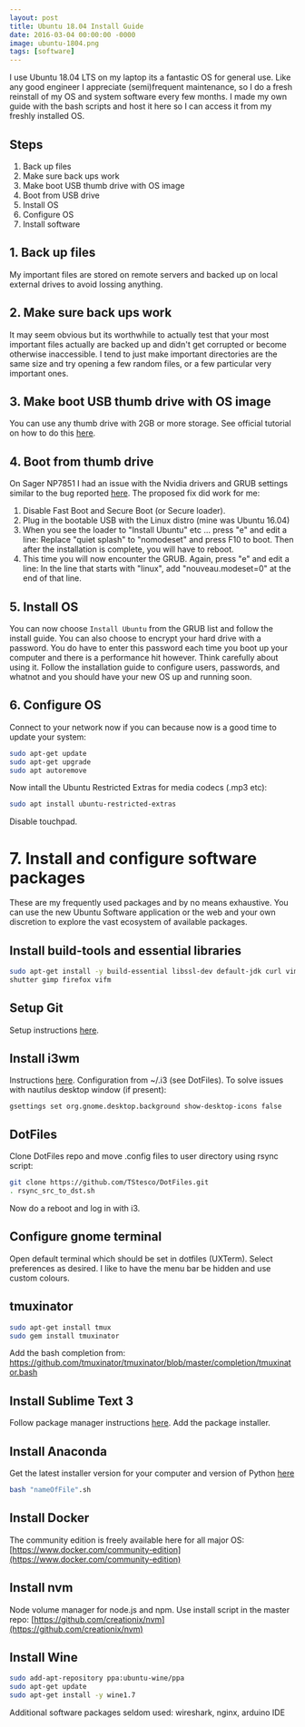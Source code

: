 ```yaml
---
layout: post
title: Ubuntu 18.04 Install Guide
date: 2016-03-04 00:00:00 -0000
image: ubuntu-1804.png
tags: [software]
---
```


I use Ubuntu 18.04 LTS on my laptop its a fantastic OS for general use. 
Like any good engineer I appreciate (semi)frequent maintenance, so I do a fresh reinstall of my OS and system software 
every few months. I made my own guide with the bash scripts and host it here so I can access it from my freshly installed OS.

<h2 class="section-heading">Steps</h2>
<ol>
    <li>Back up files</li>
    <li>Make sure back ups work</li>
    <li>Make boot USB thumb drive with OS image</li>
    <li>Boot from USB drive</li>
    <li>Install OS</li>
    <li>Configure OS</li>
    <li>Install software</li>
</ol>
<h2 class="section-heading">1. Back up files</h2>

My important files are stored on remote servers and backed up on local external drives to avoid lossing anything.
<h2 class="section-heading">2. Make sure back ups work</h2>
<p>
    It may seem obvious but its worthwhile to actually test that your most important files actually are backed up and didn't get corrupted or become otherwise inaccessible. I tend to just make important directories are the same size and try opening a few random files, or a few particular very important ones.
</p>
<h2 class="section-heading">3. Make boot USB thumb drive with OS image</h2>

You can use any thumb drive with 2GB or more storage. See official tutorial on 
how to do this [here](https://tutorials.ubuntu.com/tutorial/tutorial-create-a-usb-stick-on-ubuntu).

<h2 class="section-heading">4. Boot from thumb drive</h2>

On Sager NP7851 I had an issue with the Nvidia drivers and GRUB settings similar to the bug reported [here](https://bugs.launchpad.net/ubuntu/+source/ubiquity/+bug/1767594).
The proposed fix did work for me:
1. Disable Fast Boot and Secure Boot (or Secure loader).
2. Plug in the bootable USB with the Linux distro (mine was Ubuntu 16.04)
3. When you see the loader to "Install Ubuntu" etc ... press "e" and edit a line: Replace "quiet splash" to "nomodeset" and press F10 to boot. Then after the installation is complete, you will have to reboot. 
4. This time you will now encounter the GRUB. Again, press "e" and edit a line: In the line that starts with "linux", add "nouveau.modeset=0" at the end of that line.

<h2 class="section-heading">5. Install OS</h2>

You can now choose `Install Ubuntu` from the GRUB list and follow the install guide. You can also choose to encrypt your hard drive with a password. You do have to enter this password each time you boot up your computer and there is a performance hit however. Think carefully about using it. Follow the installation guide to configure users, passwords, and whatnot and you should have your new OS up and running soon.

<h2 class="section-heading">6. Configure OS</h2>

Connect to your network now if you can because now is a good time to update your system:</p>
```bash
sudo apt-get update
sudo apt-get upgrade
sudo apt autoremove
```

Now intall the Ubuntu Restricted Extras for media codecs (.mp3 etc):

```bash
sudo apt install ubuntu-restricted-extras
```

Disable touchpad.
# 7. Install and configure software packages

These are my frequently used packages and by no means exhaustive. You can use 
the new Ubuntu Software application or the web and your own discretion to explore the vast ecosystem of available packages.

## Install build-tools and essential libraries

```bash
sudo apt-get install -y build-essential libssl-dev default-jdk curl vim git vlc 
shutter gimp firefox vifm
```

## Setup Git
Setup instructions [here](https://help.github.com/articles/set-up-git/#setting-up-git).

## Install i3wm

Instructions [here](https://i3wm.org/docs/repositories.html). Configuration from
 ~/.i3 (see DotFiles). To solve issues with nautilus desktop window (if present):

```
gsettings set org.gnome.desktop.background show-desktop-icons false
```

## DotFiles

Clone DotFiles repo and move .config files to user directory using rsync script: 

```bash
git clone https://github.com/TStesco/DotFiles.git
. rsync_src_to_dst.sh
```

Now do a reboot and log in with i3.

## Configure gnome terminal

Open default terminal which should be set in dotfiles (UXTerm). Select preferences 
as desired. I like to have the menu bar be hidden and use custom colours.

## tmuxinator

```bash
sudo apt-get install tmux
sudo gem install tmuxinator
```

Add the bash completion from: https://github.com/tmuxinator/tmuxinator/blob/master/completion/tmuxinator.bash

## Install Sublime Text 3

Follow package manager instructions [here](https://www.sublimetext.com/3). Add 
the package installer. 

## Install Anaconda

Get the latest installer version for your computer and version of Python 
[here](https://www.continuum.io/downloads#_unix)
```bash
bash "nameOfFile".sh
  ```

## Install Docker
The community edition is freely available here for all major
OS: [https://www.docker.com/community-edition](https://www.docker.com/community-edition)

## Install nvm
Node volume manager for node.js and npm. Use install script in the master repo:
 [https://github.com/creationix/nvm](https://github.com/creationix/nvm)

## Install Wine

```bash
sudo add-apt-repository ppa:ubuntu-wine/ppa
sudo apt-get update
sudo apt-get install -y wine1.7
```

Additional software packages seldom used: wireshark, nginx, arduino IDE 
